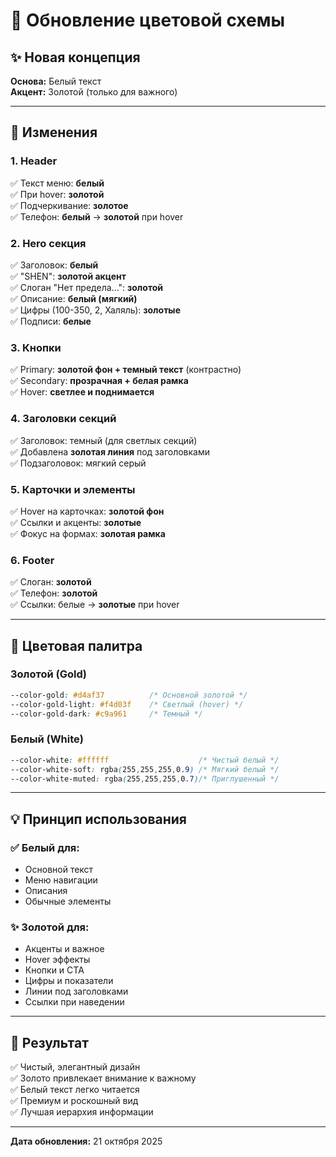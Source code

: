 # 🎨 Обновление цветовой схемы

## ✨ Новая концепция

**Основа:** Белый текст  
**Акцент:** Золотой (только для важного)

---

## 🎯 Изменения

### 1. **Header**
✅ Текст меню: **белый**  
✅ При hover: **золотой**  
✅ Подчеркивание: **золотое**  
✅ Телефон: **белый** → **золотой** при hover

### 2. **Hero секция**
✅ Заголовок: **белый**  
✅ "SHEN": **золотой акцент**  
✅ Слоган "Нет предела...": **золотой**  
✅ Описание: **белый (мягкий)**  
✅ Цифры (100-350, 2, Халяль): **золотые**  
✅ Подписи: **белые**

### 3. **Кнопки**
✅ Primary: **золотой фон + темный текст** (контрастно)  
✅ Secondary: **прозрачная + белая рамка**  
✅ Hover: **светлее и поднимается**

### 4. **Заголовки секций**
✅ Заголовок: темный (для светлых секций)  
✅ Добавлена **золотая линия** под заголовками  
✅ Подзаголовок: мягкий серый

### 5. **Карточки и элементы**
✅ Hover на карточках: **золотой фон**  
✅ Ссылки и акценты: **золотые**  
✅ Фокус на формах: **золотая рамка**

### 6. **Footer**
✅ Слоган: **золотой**  
✅ Телефон: **золотой**  
✅ Ссылки: белые → **золотые** при hover

---

## 🎨 Цветовая палитра

### Золотой (Gold)
```css
--color-gold: #d4af37          /* Основной золотой */
--color-gold-light: #f4d03f    /* Светлый (hover) */
--color-gold-dark: #c9a961     /* Темный */
```

### Белый (White)
```css
--color-white: #ffffff                    /* Чистый белый */
--color-white-soft: rgba(255,255,255,0.9) /* Мягкий белый */
--color-white-muted: rgba(255,255,255,0.7)/* Приглушенный */
```

---

## 💡 Принцип использования

### ✅ Белый для:
- Основной текст
- Меню навигации
- Описания
- Обычные элементы

### ✨ Золотой для:
- Акценты и важное
- Hover эффекты
- Кнопки и CTA
- Цифры и показатели
- Линии под заголовками
- Ссылки при наведении

---

## 🎯 Результат

✅ Чистый, элегантный дизайн  
✅ Золото привлекает внимание к важному  
✅ Белый текст легко читается  
✅ Премиум и роскошный вид  
✅ Лучшая иерархия информации

---

**Дата обновления:** 21 октября 2025
